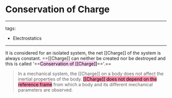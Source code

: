 # Conservation of Charge
---
tags:
- Electrostatics
---
It is considered for an isolated system, the net [[Charge]] of the system is always constant.
==[[Charge]] can neither be created nor be destroyed and this is called '==<mark style="background: #FFB8EBA6;">Conservation of [[Charge]]</mark>=='.==

> In a mechanical system, the [[Charge]] on a body does not affect the inertial properties of the body. <mark style="background: #FF5582A6;">[[Charge]] does not depend on the reference frame</mark> from which a body and its different mechanical parameters are observed. 